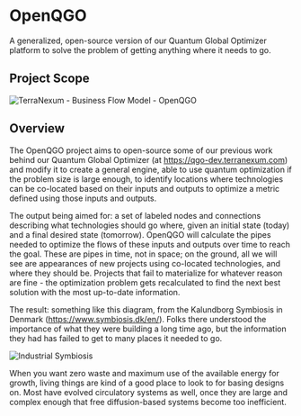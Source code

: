# OpenQGO
A generalized, open-source version of our Quantum Global Optimizer platform to solve the problem of getting anything where it needs to go.

## Project Scope
![TerraNexum - Business Flow Model - OpenQGO](https://github.com/terranexum/OpenQGO/assets/20586685/41712ee2-b33e-4acd-919c-6f98f8609e0b)

## Overview

The OpenQGO project aims to open-source some of our previous work behind our Quantum Global Optimizer (at https://qgo-dev.terranexum.com) and modify it to create a general engine, able to use quantum optimization if the problem size is large enough, to identify locations where technologies can be co-located based on their inputs and outputs to optimize a metric defined using those inputs and outputs.

The output being aimed for: a set of labeled nodes and connections describing what technologies should go where, given an initial state (today) and a final desired state (tomorrow). OpenQGO will calculate the pipes needed to optimize the flows of these inputs and outputs over time to reach the goal. These are pipes in time, not in space; on the ground, all we will see are appearances of new projects using co-located technologies, and where they should be.  Projects that fail to materialize for whatever reason are fine - the optimization problem gets recalculated to find the next best solution with the most up-to-date information. 

The result: something like this diagram, from the Kalundborg Symbiosis in Denmark (https://www.symbiosis.dk/en/). Folks there understood the importance of what they were building a long time ago, but the information they had has failed to get to many places it needed to go. 

![Industrial Symbiosis](https://github.com/terranexum/OpenQGO/blob/main/Technology-Co-Location-Symbiosis.png)

When you want zero waste and maximum use of the available energy for growth, living things are kind of a good place to look to for basing designs on. Most have evolved circulatory systems as well, once they are large and complex enough that free diffusion-based systems become too inefficient.

